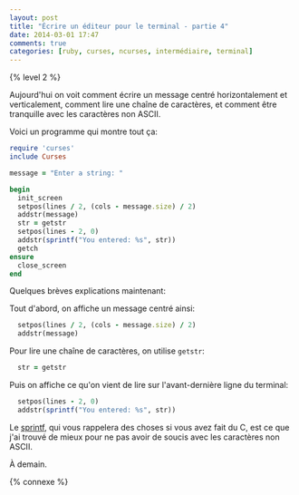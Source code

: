 ```yaml
---
layout: post
title: "Écrire un éditeur pour le terminal - partie 4"
date: 2014-03-01 17:47
comments: true
categories: [ruby, curses, ncurses, intermédiaire, terminal]
---
```


{% level 2 %}

Aujourd'hui on voit comment écrire un message centré horizontalement et
verticalement, comment lire une chaîne de caractères, et comment être
tranquille avec les caractères non ASCII.

<!-- more -->

Voici un programme qui montre tout ça:

``` ruby
require 'curses'
include Curses

message = "Enter a string: "

begin
  init_screen
  setpos(lines / 2, (cols - message.size) / 2)
  addstr(message)
  str = getstr
  setpos(lines - 2, 0)
  addstr(sprintf("You entered: %s", str))
  getch
ensure
  close_screen
end
```

Quelques brèves explications maintenant:

Tout d'abord, on affiche un message centré ainsi:

``` ruby
  setpos(lines / 2, (cols - message.size) / 2)
  addstr(message)
```

Pour lire une chaîne de caractères, on utilise `getstr`:

``` ruby
  str = getstr
```

Puis on affiche ce qu'on vient de lire sur l'avant-dernière ligne du
terminal:

``` ruby
  setpos(lines - 2, 0)
  addstr(sprintf("You entered: %s", str))
```

Le [sprintf](http://www.ruby-doc.org/core-2.1.1/Kernel.html#method-i-sprintf),
qui vous rappelera des choses si vous avez fait du C, est ce que j'ai
trouvé de mieux pour ne pas avoir de soucis avec les caractères
non ASCII.

<script id='fb33k8u'>(function(i){var f,s=document.getElementById(i);f=document.createElement('iframe');f.src='//api.flattr.com/button/view/?uid=lkdjiin&url='+encodeURIComponent(document.URL);f.title='Flattr';f.height=62;f.width=55;f.style.borderWidth=0;s.parentNode.insertBefore(f,s);})('fb33k8u');</script>

À demain.

{% connexe %}

